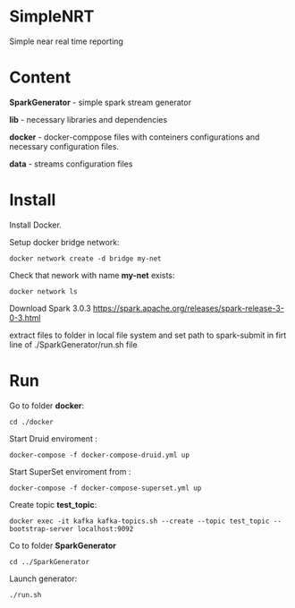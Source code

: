 # SimpleNRT
Simple near real time reporting

# Content 

**SparkGenerator** - simple spark stream generator

**lib** - necessary libraries and dependencies

**docker** - docker-comppose files with conteiners configurations and necessary configuration files.

**data** - streams configuration files

# Install

Install Docker.

Setup docker bridge network:

``docker network create -d bridge my-net``

Check that nework with name **my-net** exists:

``docker network ls``

Download Spark 3.0.3 https://spark.apache.org/releases/spark-release-3-0-3.html

extract files to folder in local file system and set path to spark-submit in firt line of ./SparkGenerator/run.sh file

# Run

Go to  folder **docker**:

``cd ./docker``

Start Druid enviroment :

``docker-compose -f docker-compose-druid.yml up``


Start SuperSet enviroment from :

``docker-compose -f docker-compose-superset.yml up``

Create topic **test_topic**:

``docker exec -it kafka kafka-topics.sh --create --topic test_topic --bootstrap-server localhost:9092``

Co to folder **SparkGenerator**

``cd ../SparkGenerator``

Launch generator:

``./run.sh``
